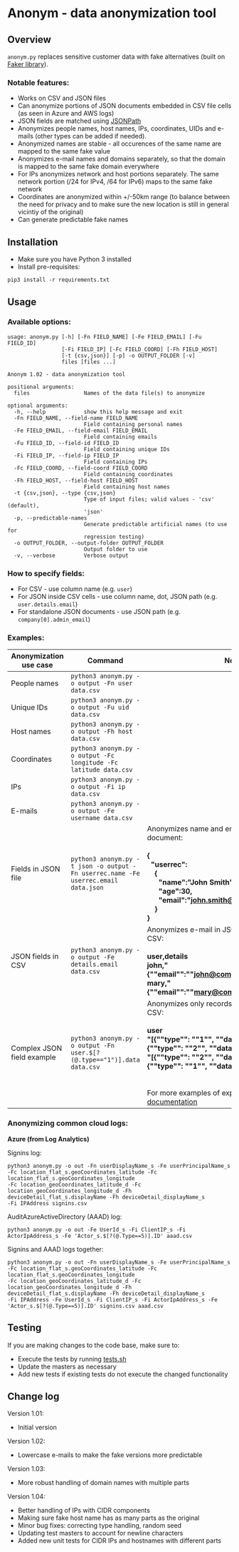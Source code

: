 # Anonym - data anonymization tool 

## Overview

`anonym.py` replaces sensitive customer data with fake alternatives (built on [Faker library](https://faker.readthedocs.io/en/master/index.html)).

### Notable features:

* Works on CSV and JSON files
* Can anonymize portions of JSON documents embedded in CSV file cells (as seen in Azure and AWS logs)
* JSON fields are matched using [JSONPath](https://support.smartbear.com/alertsite/docs/monitors/api/endpoint/jsonpath.html) 
* Anonymizes people names, host names, IPs, coordinates, UIDs and e-mails (other types can be added if needed).
* Anonymized names are stable - all occurences of the same name are mapped to the same fake value
* Anonymizes e-mail names and domains separately, so that the domain is mapped to the same fake domain everywhere
* For IPs anonymizes network and host portions separately. The same network portion (/24 for IPv4, /64 for IPv6) maps to the same fake network
* Coordinates are anonymized within +/-50km range (to balance between the need for privacy and to make sure the new location is still in general vicintiy of the original)
* Can generate predictable fake names

## Installation

* Make sure you have Python 3 installed
* Install pre-requisites:

```
pip3 install -r requirements.txt
```

## Usage

### Available options:

```
usage: anonym.py [-h] [-Fn FIELD_NAME] [-Fe FIELD_EMAIL] [-Fu FIELD_ID]
                 [-Fi FIELD_IP] [-Fc FIELD_COORD] [-Fh FIELD_HOST]
                 [-t {csv,json}] [-p] -o OUTPUT_FOLDER [-v]
                 files [files ...]

Anonym 1.02 - data anonymization tool

positional arguments:
  files                 Names of the data file(s) to anonymize

optional arguments:
  -h, --help            show this help message and exit
  -Fn FIELD_NAME, --field-name FIELD_NAME
                        Field containing personal names
  -Fe FIELD_EMAIL, --field-email FIELD_EMAIL
                        Field containing emails
  -Fu FIELD_ID, --field-id FIELD_ID
                        Field containing unique IDs
  -Fi FIELD_IP, --field-ip FIELD_IP
                        Field containing IPs
  -Fc FIELD_COORD, --field-coord FIELD_COORD
                        Field containing coordinates
  -Fh FIELD_HOST, --field-host FIELD_HOST
                        Field containing host names
  -t {csv,json}, --type {csv,json}
                        Type of input files; valid values - 'csv' (default),
                        'json'
  -p, --predictable-names
                        Generate predictable artificial names (to use for
                        regression testing)
  -o OUTPUT_FOLDER, --output-folder OUTPUT_FOLDER
                        Output folder to use
  -v, --verbose         Verbose output
```

### How to specify fields:

* For CSV - use column name (e.g. `user`)
* For JSON inside CSV cells - use column name, dot, JSON path (e.g. `user.details.email`)
* For standalone JSON documents - use JSON path (e.g. `company[0].admin_email`)

### Examples:

| Anonymization use case | Command | Notes
| --- | --- | --- |
| People names | `python3 anonym.py -o output -Fn user data.csv`  |  |
| Unique IDs | `python3 anonym.py -o output -Fu uid data.csv`  |  |
| Host names | `python3 anonym.py -o output -Fh host data.csv`  |  |
| Coordinates | `python3 anonym.py -o output -Fc longitude -Fc latitude data.csv`  |  |
| IPs | `python3 anonym.py -o output -Fi ip data.csv`  |  |
| E-mails | `python3 anonym.py -o output -Fe username data.csv`  |  |
| Fields in JSON file | `python3 anonym.py -t json -o output -Fn userrec.name -Fe userrec.email data.json`  | Anonymizes name and email in the following JSON document:<b><br><br>{<br>&nbsp;&nbsp;"userrec":<br>&nbsp;&nbsp;&nbsp;&nbsp;{<br>&nbsp;&nbsp;&nbsp;&nbsp;&nbsp;&nbsp;"name":"John Smith",<br>&nbsp;&nbsp;&nbsp;&nbsp;&nbsp;&nbsp;"age":30,<br>&nbsp;&nbsp;&nbsp;&nbsp;&nbsp;&nbsp;"email":"john.smith@company.com"<br>&nbsp;&nbsp;&nbsp;&nbsp;}<br>}</b> |
| JSON fields in CSV | `python3 anonym.py -o output -Fe details.email data.csv`  | Anonymizes e-mail in JSON cells in the following CSV:<b><br><br>user,details<br>john,"{""email"":""john@company.com"",""id"":123}"<br>mary,"{""email"":""mary@company.com"",""id"":456}"<br></b>|
| Complex JSON field example | `python3 anonym.py -o output -Fn user.$[?(@.type=="1")].data data.csv`  | Anonymizes only records of type `1` in the following CSV:<b><br><br>user<br>"[{""type"": ""1"", ""data"": ""John Smith""}, {""type"": ""2"", ""data"": ""u1234""}]"<br>"[{""type"": ""2"", ""data"": ""u5678""}, {""type"": ""1"", ""data"": ""Mary Johnson""}]"<br></b><br><br>For more examples of expressions see [JSONPath documentation](https://support.smartbear.com/alertsite/docs/monitors/api/endpoint/jsonpath.html) |

### Anonymizing common cloud logs:

**Azure (from Log Analytics)**

Signins log:

```
python3 anonym.py -o out -Fn userDisplayName_s -Fe userPrincipalName_s -Fc location_flat_s.geoCoordinates_latitude -Fc location_flat_s.geoCoordinates_longitude 
-Fc location_geoCoordinates_latitude_d -Fc location_geoCoordinates_longitude_d -Fh deviceDetail_flat_s.displayName -Fh deviceDetail_displayName_s 
-Fi IPAddress signins.csv 
```

AuditAzureActiveDirectory (AAAD) log:

```
python3 anonym.py -o out -Fe UserId_s -Fi ClientIP_s -Fi ActorIpAddress_s -Fe 'Actor_s.$[?(@.Type==5)].ID' aaad.csv 
```

Signins and AAAD logs together:

```
python3 anonym.py -o out -Fn userDisplayName_s -Fe userPrincipalName_s -Fc location_flat_s.geoCoordinates_latitude -Fc location_flat_s.geoCoordinates_longitude 
-Fc location_geoCoordinates_latitude_d -Fc location_geoCoordinates_longitude_d -Fh deviceDetail_flat_s.displayName -Fh deviceDetail_displayName_s 
-Fi IPAddress -Fe UserId_s -Fi ClientIP_s -Fi ActorIpAddress_s -Fe 'Actor_s.$[?(@.Type==5)].ID' signins.csv aaad.csv
```

## Testing

If you are making changes to the code base, make sure to:

* Execute the tests by running [tests.sh](test/tests.sh)
* Update the masters as necessary
* Add new tests if existing tests do not execute the changed functionality

## Change log

Version 1.01:

* Initial version

Version 1.02:

* Lowercase e-mails to make the fake versions more predictable

Version 1.03:

* More robust handling of domain names with multiple parts

Version 1.04:

* Better handling of IPs with CIDR components
* Making sure fake host name has as many parts as the original
* Minor bug fixes: correcting type handling, random seed
* Updating test masters to account for newline characters
* Added new unit tests for CIDR IPs and hostnames with different parts